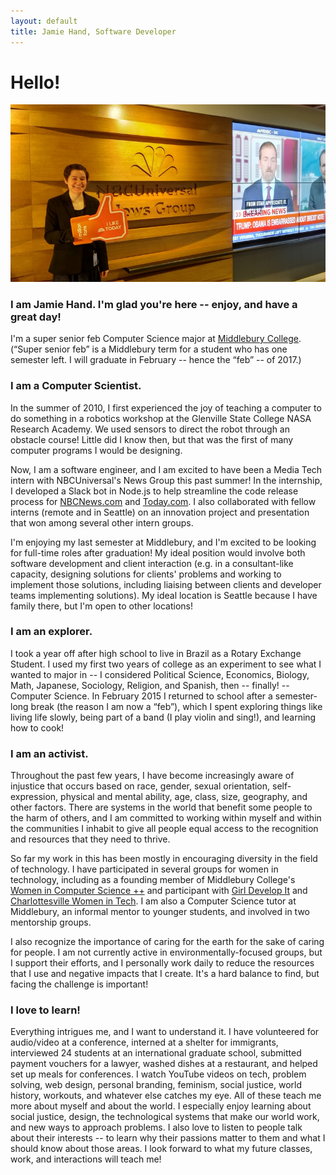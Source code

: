 ```yaml
---
layout: default
title: Jamie Hand, Software Developer
---
```


# Hello!

![Welcome!](/img/photos/large/nbcu_newsgroup.jpg)

### I am Jamie Hand. I'm glad you're here -- enjoy, and have a great day!

I'm a super senior feb Computer Science major at
[Middlebury College](http://www.middlebury.edu).
(“Super senior feb” is a Middlebury term for a student
who has one semester left. I will graduate in February -- hence the “feb” --
of 2017.)

### I am a Computer Scientist.

In the summer of 2010, I first experienced the joy of teaching a computer to do
something in a robotics workshop at the Glenville State College NASA
Research Academy. We used sensors to direct the robot through an obstacle
course! Little did I know then, but that was the first of many computer
programs I would be designing.

Now, I am a software engineer, and
I am excited to have been a Media Tech intern with NBCUniversal's News Group this
past summer! In the internship, I developed a Slack bot in Node.js to help streamline
the code release process for [NBCNews.com](http://www.nbcnews.com/) and
[Today.com](http://www.today.com/). I also collaborated
with fellow interns (remote and in Seattle) on an innovation project and
presentation that won among several other intern groups.

I'm enjoying my last semester at Middlebury, and I'm excited to be looking for
full-time roles after graduation! My ideal position would involve both software
development and client interaction (e.g. in a consultant-like capacity,
designing solutions for clients' problems and working to implement those
solutions, including liaising between clients and developer teams implementing
solutions). My ideal location is Seattle because I have family there, but
I'm open to other locations!

### I am an explorer.

I took a year off after high school to live in Brazil as a Rotary Exchange
Student. I used my first two years of college as an experiment to see what I
wanted to major in -- I considered Political Science, Economics, Biology, Math,
Japanese, Sociology, Religion, and Spanish, then -- finally! -- Computer Science.
In February 2015 I returned to school after a semester-long break (the reason I
am now a “feb”), which I spent exploring things like living life slowly, being
part of a band (I play violin and sing!), and learning how to cook!

### I am an activist.

Throughout the past few years, I have become increasingly aware of injustice
that occurs based on race, gender, sexual orientation,
self-expression, physical and mental ability, age, class, size,
geography, and other
factors. There are systems in the world that benefit some people to the
harm of others, and I am committed to working within myself and within the
communities I inhabit to give all people equal access to the recognition and
resources that they need to thrive.

So far my work in this has been mostly in encouraging diversity
in the field of technology. I have participated in several groups for women
in technology, including as a founding member of Middlebury College's
[Women in Computer Science ++](http://middleburywics.weebly.com/) and
participant with [Girl Develop It](http://www.meetup.com/Girl-Develop-It-CentralVA/)
and [Charlottesville Women in Tech](http://www.charlottesvillewomenintech.com/).
I am also a Computer Science tutor at Middlebury, an informal mentor to
younger students, and involved in two mentorship groups.

I also recognize the importance of caring for the earth for the sake of
caring for people. I am not currently active in environmentally-focused groups,
but I support their efforts, and I personally work daily to reduce the
resources that I use and negative impacts that I create. It's
a hard balance to find, but facing the challenge is important!

### I love to learn!

Everything intrigues me, and I want to understand it. I have volunteered
for audio/video at a conference, interned at a shelter for immigrants,
interviewed 24 students at an international graduate school, submitted
payment vouchers for a lawyer, washed dishes at a
restaurant, and helped set up meals for conferences.
I watch YouTube videos
on tech, problem solving, web design, personal branding, feminism,
social justice, world history, workouts, and whatever else catches my eye.
All of these teach
me more about myself and about the world. I especially enjoy learning about
social justice, design, the technological systems that make our world work, and
new ways to approach problems. I also love to listen to people talk about
their interests -- to learn why their passions matter to them and
what I should know about those areas.
I look forward to what my future classes, work, and interactions will teach me!

